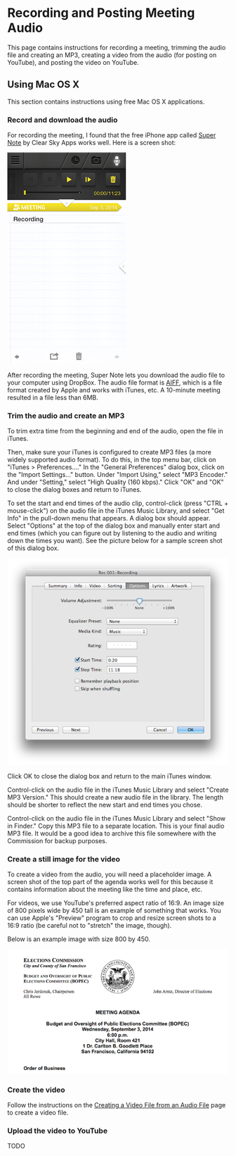 Recording and Posting Meeting Audio
===================================

This page contains instructions for recording a meeting, trimming the
audio file and creating an MP3, creating a video from the audio
(for posting on YouTube), and posting the video on YouTube.


Using Mac OS X
--------------

This section contains instructions using free Mac OS X applications.


### Record and download the audio

For recording the meeting, I found that the free iPhone app called
[Super Note][super-note] by Clear Sky Apps works well.  Here is a
screen shot:

![](images/supernote.png "Super Note screen shot")

After recording the meeting, Super Note lets you download the audio file
to your computer using DropBox.  The audio file format is [AIFF][aiff],
which is a file format created by Apple and works with iTunes, etc.
A 10-minute meeting resulted in a file less than 6MB.


### Trim the audio and create an MP3

To trim extra time from the beginning and end of the audio, open the
file in iTunes.

Then, make sure your iTunes is configured to create MP3 files (a more
widely supported audio format).  To do this, in the top menu bar,
click on "iTunes > Preferences...."  In the "General Preferences"
dialog box, click on the "Import Settings..." button.  Under
"Import Using," select "MP3 Encoder."  And under "Setting," select
"High Quality (160 kbps)."  Click "OK" and "OK" to close the dialog
boxes and return to iTunes.

To set the start and end times of the audio clip, control-click
(press "CTRL + mouse-click") on the audio file in the iTunes Music Library,
and select "Get Info" in the pull-down menu that appears.
A dialog box should appear.
Select "Options" at the top of the dialog box and manually enter start
and end times (which you can figure out by listening to the audio and
writing down the times you want).  See the picture below for a sample
screen shot of this dialog box.

![](images/audio_trim.png "Trim audio")

Click OK to close the dialog box and return to the main iTunes window.

Control-click on the audio file in the iTunes Music Library
and select "Create MP3 Version."  This should create a new audio file
in the library.  The length should be shorter to reflect the new start
and end times you chose.

Control-click on the audio file in the iTunes Music Library
and select "Show in Finder."  Copy this MP3 file to a separate location.
This is your final audio MP3 file.  It would be a good idea to archive
this file somewhere with the Commission for backup purposes.


### Create a still image for the video

To create a video from the audio, you will need a placeholder image.
A screen shot of the top part of the agenda works well for this because
it contains information about the meeting like the time and place, etc.

For videos, we use YouTube's preferred aspect ratio of 16:9.  An image
size of 800 pixels wide by 450 tall is an example of something that works.
You can use Apple's "Preview" program to crop and resize screen shots
to a 16:9 ratio (be careful not to "stretch" the image, though).

Below is an example image with size 800 by 450.

![](images/agenda_screen_shot.png "Agenda screen shot for video")


### Create the video

Follow the instructions on the
[Creating a Video File from an Audio File][create-video] page to
create a video file.


### Upload the video to YouTube

TODO


[aiff]: http://en.wikipedia.org/wiki/Audio_Interchange_File_Format
[create-video]: audio_to_video.md
[super-note]: http://www.clearskyapps.com/portfolio/super-note
